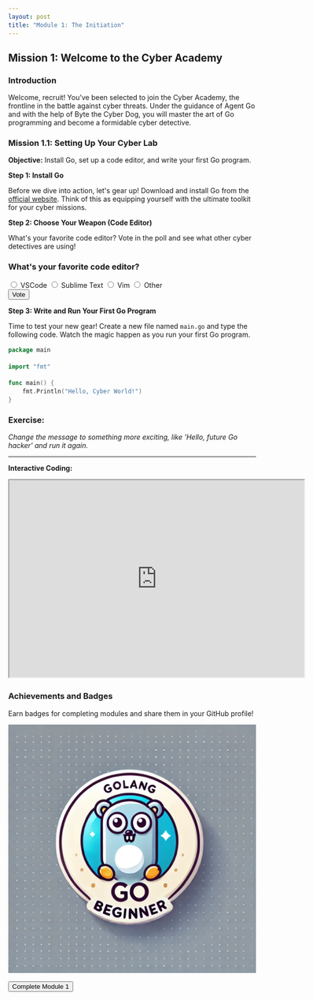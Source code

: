 ```yaml
---
layout: post
title: "Module 1: The Initiation"
---
```


## Mission 1: Welcome to the Cyber Academy

### Introduction

Welcome, recruit! You’ve been selected to join the Cyber Academy, the frontline in the battle against cyber threats. Under the guidance of Agent Go and with the help of Byte the Cyber Dog, you will master the art of Go programming and become a formidable cyber detective.

### Mission 1.1: Setting Up Your Cyber Lab

**Objective:** Install Go, set up a code editor, and write your first Go program.

**Step 1: Install Go**

Before we dive into action, let's gear up! Download and install Go from the [official website](https://golang.org/dl/). Think of this as equipping yourself with the ultimate toolkit for your cyber missions.

**Step 2: Choose Your Weapon (Code Editor)**

What's your favorite code editor? Vote in the poll and see what other cyber detectives are using!

<div id="poll">
  <h3>What's your favorite code editor?</h3>
  <form>
    <label class="poll-option">
      <input type="radio" id="vscode" name="editor" value="VSCode">
      <span>VSCode</span>
    </label>
    <label class="poll-option">
      <input type="radio" id="sublime" name="editor" value="Sublime Text">
      <span>Sublime Text</span>
    </label>
    <label class="poll-option">
      <input type="radio" id="vim" name="editor" value="Vim">
      <span>Vim</span>
    </label>
    <label class="poll-option">
      <input type="radio" id="other" name="editor" value="Other">
      <span>Other</span>
    </label>
    <br>
    <input type="button" value="Vote" onclick="submitPoll()">
  </form>
  <div id="poll-results" style="display:none;">
    <h4>Poll Results</h4>
    <ul>
      <li>VSCode: <span id="result-vscode">0</span> votes</li>
      <li>Sublime Text: <span id="result-sublime">0</span> votes</li>
      <li>Vim: <span id="result-vim">0</span> votes</li>
      <li>Other: <span id="result-other">0</span> votes</li>
    </ul>
  </div>
</div>

<script>
  function submitPoll() {
    var radios = document.getElementsByName('editor');
    var selected = '';
    for (var i = 0; i < radios.length; i++) {
      if (radios[i].checked) {
        selected = radios[i].value;
        break;
      }
    }
    if (selected) {
      localStorage.setItem('favoriteEditor', selected);
      alert('Thank you for voting for ' + selected + '!');
    } else {
      alert('Please select an option before voting.');
    }
  }

  // On page load, check if the user has already voted
  document.addEventListener('DOMContentLoaded', (event) => {
    var favoriteEditor = localStorage.getItem('favoriteEditor');
    if (favoriteEditor) {
      alert('You have already voted for ' + favoriteEditor);
    }
  });
</script>


**Step 3: Write and Run Your First Go Program**

Time to test your new gear! Create a new file named `main.go` and type the following code. Watch the magic happen as you run your first Go program.

```go
package main

import "fmt"

func main() {
    fmt.Println("Hello, Cyber World!")
}
```

### Exercise:

*Change the message to something more exciting, like 'Hello, future Go hacker' and run it again.*

---------------------------------------------------------------------

**Interactive Coding:**

<iframe src="https://replit.com/@Dyst0rti0n/go-lesson-11?embed=true" width="600" height="400"></iframe>

### Achievements and Badges

Earn badges for completing modules and share them in your GitHub profile!

![Beginner Badge](../../../assets/images/golang/beginner_badge.jpg)

<button id="complete-module1">Complete Module 1</button>

<script>
    document.getElementById('complete-module1').addEventListener('click', function() {
        localStorage.setItem('module1Completed', true);
        alert('Module 1 completed! You can now access Module 2.');
    });
</script>